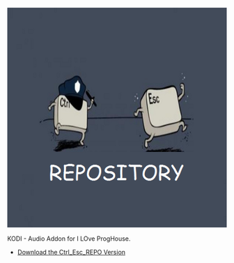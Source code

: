 ![I Love ProgHouse](icon.png)

KODI - Audio Addon for I LOve ProgHouse.



* [Download the Ctrl_Esc_REPO Version](https://bit.ly/30qBhew)




